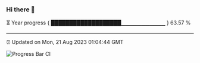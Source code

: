 ### Hi there 👋

⏳ Year progress { ███████████████████▁▁▁▁▁▁▁▁▁▁▁ } 63.57 %

---

⏰ Updated on Mon, 21 Aug 2023 01:04:44 GMT

![Progress Bar CI](https://github.com/liununu/liununu/workflows/Progress%20Bar%20CI/badge.svg)
